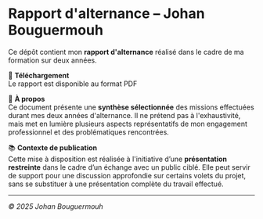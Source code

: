 # Rapport d'alternance – Johan Bouguermouh

Ce dépôt contient mon **rapport d'alternance** réalisé dans le cadre de ma formation sur deux années.

📄 **Téléchargement**  
Le rapport est disponible au format PDF

🎯 **À propos**  
Ce document présente une **synthèse sélectionnée** des missions effectuées durant mes deux années d'alternance. Il ne prétend pas à l'exhaustivité, mais met en lumière plusieurs aspects représentatifs de mon engagement professionnel et des problématiques rencontrées.

📚 **Contexte de publication**  
Cette mise à disposition est réalisée à l'initiative d’une **présentation restreinte** dans le cadre d’un échange avec un public ciblé. Elle peut servir de support pour une discussion approfondie sur certains volets du projet, sans se substituer à une présentation complète du travail effectué.

---

*© 2025 Johan Bouguermouh*
